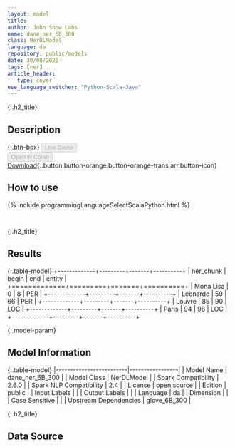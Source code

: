 ```yaml
---
layout: model
title: 
author: John Snow Labs
name: dane_ner_6B_300
class: NerDLModel
language: da
repository: public/models
date: 30/08/2020
tags: [ner]
article_header:
   type: cover
use_language_switcher: "Python-Scala-Java"
---
```


{:.h2_title}
## Description 




{:.btn-box}
<button class="button button-orange" disabled>Live Demo</button><br/><button class="button button-orange" disabled>Open in Colab</button><br/>[Download](https://s3.amazonaws.com/auxdata.johnsnowlabs.com/public/models/dane_ner_6B_300_da_2.6.0_2.4_1598810268069.zip){:.button.button-orange.button-orange-trans.arr.button-icon}<br/>

## How to use 
<div class="tabs-box" markdown="1">

{% include programmingLanguageSelectScalaPython.html %}

```python

```

```scala

```
</div>

{:.h2_title}
## Results
{:.table-model}
+-------------+---------+-------+----------+
| ner_chunk   |   begin |   end | entity   |
+=============+=========+=======+==========+
| Mona Lisa   |       0 |     8 | PER      |
+-------------+---------+-------+----------+
| Leonardo    |      59 |    66 | PER      |
+-------------+---------+-------+----------+
| Louvre      |      85 |    90 | LOC      |
+-------------+---------+-------+----------+
| Paris       |      94 |    98 | LOC      |
+-------------+---------+-------+----------+


{:.model-param}
## Model Information
{:.table-model}
|-------------------------|-----------------|
| Model Name              | dane_ner_6B_300 |
| Model Class             | NerDLModel      |
| Spark Compatibility     | 2.6.0           |
| Spark NLP Compatibility | 2.4             |
| License                 | open source     |
| Edition                 | public          |
| Input Labels            |                 |
| Output Labels           |                 |
| Language                | da              |
| Dimension               |                 |
| Case Sensitive          |                 |
| Upstream Dependencies   | glove_6B_300    |




{:.h2_title}
## Data Source


